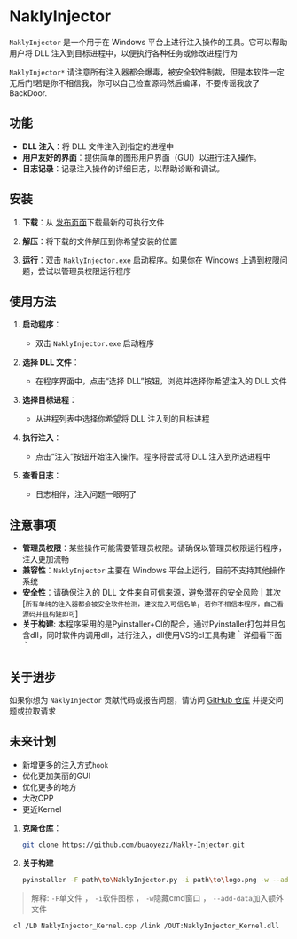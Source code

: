 # **NaklyInjector**

`NaklyInjector` 是一个用于在 Windows 平台上进行注入操作的工具。它可以帮助用户将 DLL 注入到目标进程中，以便执行各种任务或修改进程行为

`NaklyInjector*` 请注意所有注入器都会爆毒，被安全软件制裁，但是本软件一定无后门!若是你不相信我，你可以自己检查源码然后编译，不要传谣我放了BackDoor.

## 功能

- **DLL 注入**：将 DLL 文件注入到指定的进程中
- **用户友好的界面**：提供简单的图形用户界面（GUI）以进行注入操作。
- **日志记录**：记录注入操作的详细日志，以帮助诊断和调试。

## 安装

1. **下载**：从 [发布页面](https://github.com/buaoyezz/Nakly-Injector/releases/)下载最新的可执行文件
   
2. **解压**：将下载的文件解压到你希望安装的位置

3. **运行**：双击 `NaklyInjector.exe` 启动程序。如果你在 Windows 上遇到权限问题，尝试以管理员权限运行程序

## 使用方法

1. **启动程序**：
   - 双击 `NaklyInjector.exe` 启动程序
   
2. **选择 DLL 文件**：
   - 在程序界面中，点击“选择 DLL”按钮，浏览并选择你希望注入的 DLL 文件

3. **选择目标进程**：
   - 从进程列表中选择你希望将 DLL 注入到的目标进程

4. **执行注入**：
   - 点击“注入”按钮开始注入操作。程序将尝试将 DLL 注入到所选进程中

5. **查看日志**：
   - 日志相伴，注入问题一眼明了

## 注意事项

- **管理员权限**：某些操作可能需要管理员权限。请确保以管理员权限运行程序，注入更加流畅
- **兼容性**：`NaklyInjector` 主要在 Windows 平台上运行，目前不支持其他操作系统
- **安全性**：请确保注入的 DLL 文件来自可信来源，避免潜在的安全风险 | 其次[`所有单纯的注入器都会被安全软件检测，建议拉入可信名单`，`若你不相信本程序，自己看源码并且构建即可`]
- **关于构建**: 本程序采用的是Pyinstaller+Cl的配合，通过Pyinstaller打包并且包含dll，同时软件内调用dll，进行注入，dll使用VS的cl工具构建｀详细看下面｀
## 关于进步

如果你想为 `NaklyInjector` 贡献代码或报告问题，请访问 [GitHub 仓库](https://github.com/buaoyezz/Nakly-Injector/) 并提交问题或拉取请求

## 未来计划
- 新增更多的注入方式`hook`
- 优化更加美丽的GUI
- 优化更多的地方
- 大改CPP
- 更近Kernel

1. **克隆仓库**：
   ```bash
   git clone https://github.com/buaoyezz/Nakly-Injector.git

2. **关于构建**
   ```bash
   pyinstaller -F path\to\NaklyInjector.py -i path\to\logo.png -w --add-data "path\to\NaklyInject_Kernel.dll;."
 > 解释: `-F`单文件 ， `-i`软件图标 ， `-w`隐藏cmd窗口 ， `--add-data`加入额外文件
   ```bash
    cl /LD NaklyInjector_Kernel.cpp /link /OUT:NaklyInjector_Kernel.dll



